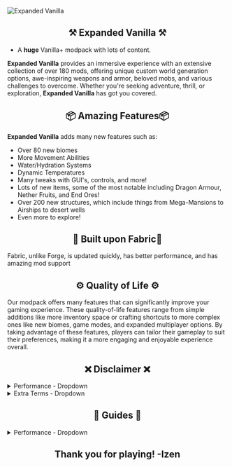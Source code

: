 ![Expanded Vanilla](https://i.imgur.com/eyH9lWa.png)

## <center>⚒️ Expanded Vanilla ⚒️</center>
- A **huge** Vanilla+ modpack with lots of content.

**Expanded Vanilla** provides an immersive experience with an extensive collection of over 180 mods, offering unique custom world generation options, awe-inspiring weapons and armor, beloved mobs, and various challenges to overcome. Whether you're seeking adventure, thrill, or exploration, **Expanded Vanilla** has got you covered.

## <center>📦 Amazing Features📦 </center>
**Expanded Vanilla** adds many new features such as:
- Over 80 new biomes
- More Movement Abilities
- Water/Hydration Systems
- Dynamic Temperatures
- Many tweaks with GUI's, controls, and more!
- Lots of new items, some of the most notable including Dragon Armour, Nether Fruits, and End Ores!
- Over 200 new structures, which include things from Mega-Mansions to Airships to desert wells
- Even more to explore!

## <center>🧵 Built upon Fabric🧵</center>
Fabric, unlike Forge, is updated quickly, has better performance, and has amazing mod support

## <center>⚙️ Quality of Life ⚙️</center>
Our modpack offers many features that can significantly improve your gaming experience. These quality-of-life features range from simple additions like more inventory space or crafting shortcuts to more complex ones like new biomes, game modes, and expanded multiplayer options. By taking advantage of these features, players can tailor their gameplay to suit their preferences, making it a more engaging and enjoyable experience overall.

## <center> ❌ Disclaimer ❌</center>
<details>
<summary>Performance - Dropdown</summary>

- This is a difficult modpack to run. It includes many mods that make it more suitable for higher-end computers. If you do not have a decent computer, please do not run this modpack.

- For those who do have a good enough computer, please do not worry about loading times. As stated above, this is a heavy modpack and the loading times may be significant. Please be patient with the game. If you encounter any issues, please report them to the Discord Server.

</details>

<details>
<summary>Extra Terms - Dropdown</summary>

*All rights reserved unless explicitly stated.*

Content refers to any service/good provided by Izen or their team.

- You have the freedom to download and utilize this pack in any way you wish. However, it is strictly prohibited to re-upload our Content with a similar name or without explicit consent from Izen or the Content creators.

- You have the liberty to download this pack at any time

- While we cannot prevent you from accessing and using our Content, we reserve the right to decline your access to our services. We may also prohibit your entry to the server and
ban your account from our server if we determine it necessary.

**By downloading and using our Content, you agree to the terms above.**

</details>

## <center>🔔 Guides 🔔</center>

<details>
<summary>Performance - Dropdown</summary>

**How to get the best performance out of Expanded Vanilla**   
- Here is the best guide on getting the best performance out of Expanded Vanilla.

> Since this mod pack includes over 180 mods, it will have a significant impact on performance. 

### • Minimum Recommended Specs:
**The minimum recommended computer specs for this modpack include the following:**
- CPU: `Ryzen 3 4100 or Intel Core i3-10100`
- RAM: `8 gigabytes (8 GB) @ 3000 Mhz`
- GPU: `Nvidia GTX 1650 Super or AMD Raedeon RX 6500-XT`

### • Recommended Specs:
**The recommended specs for this modpack are the following:**
- CPU:`Ryzen 5 5600G or Intel Core i5-12400`
- RAM: `16 gigabytes (16 GB) @ 3200 Mhz`
- GPU: `Nvidia RTX 2060 or Radeon RX 6600-XT`

## • Best Game Settings:
To get good performance, you may need to tweak the settings of the game a little bit to run best on your machine. They are fairly optimized from the beginning but may require additional modification to run best on your computer.

## • Performance Issues:
Playing such a large modpack can come with some performance issues, so related to the following:

### • Chunks are slowly loading, or not loading at all.
> If this occurs, try increasing the "Chunk Update Threads" option in settings. 
> - If chunks around you are not loading at all, you may want to reload them. You can do this by pressing the following buttons: **F3+A**

### • My FPS is Dropping.
> FPS Dropping can be a varity of things, from having too many block updates in one chunk, too many entites, or your graphics settings are too high. If you experience FPS drops, try this:
> - Turn your "Entity Render Distance" to 125%
> - Change "Graphics" from Fancy to Fast
> - Disable Smooth Lighting
> - Decrease your Render Distance. (10-12 Recommended)
> - Disable Particles

### • Game Latency is High
> A slowly responding game is a big issue. To resolve this, follow these steps:
> - Disable Particles
> - Make sure there are no "Lag Machines" that could possibly be causing this issue
> - Restart your game to clear caches, items, etc.

## • Shaders:
When playing Expanded Vanilla, you can play with Shaders if you would like but we advise against it. This puts a significant strain on your computer. If your computer can handle it, feel free to run shaders.

### • Issues with Shaders:
> If you are experiencing issues with your shaders, then follow this guide:
> - Make sure your shaders are up-to-date.
> - If you are experiencing visual errors, press R to reload them
> - If your errors continue, we advise you disable your shaders.

</details>

## <center>Thank you for playing! -Izen</center>
